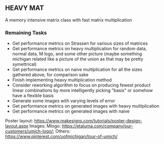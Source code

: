 ## HEAVY MAT
A memory intensive matrix class with fast matrix multiplication

### Remaining Tasks
 * Get performance metrics on Strassen for various sizes of matrices
 * Get performance metrics on heavy multiplication for random data, normal data, M logo, and some other picture (maybe something michigan related like a picture of the union as that may be pretty symettrical)
 * Get performance metrics on naive multiplication for all the sizes gathered above, for comparison sake
 * Finish implementing heavy multiplication method 
 * Consider reworking algorithm to focus on producing fewest product linear combinations by more intelligently picking "basis" or somehow have a flexible basis
 * Generate some images with varying levels of error
 * Get performance metrics on generated images with heavy mulitplication
 * Get performance metrics on generated images with naive
 
 Poster layout:
 https://www.makesigns.com/tutorials/poster-design-layout.aspx
 Images: Mlogo: https://etaluma.com/company/our-customers/umich-logo/; Others: https://www.pinterest.com/uofmichigan/tour-of-umich/ 

